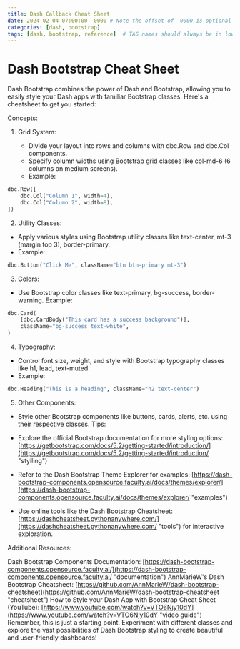 ```yaml
---
title: Dash Callback Cheat Sheet
date: 2024-02-04 07:00:00 -0000 # Note the offset of -0000 is optional
categories: [dash, bootstrap]
tags: [dash, bootstrap, reference]  # TAG names should always be in lowercase
---
```


# Dash Bootstrap Cheat Sheet

Dash Bootstrap combines the power of Dash and Bootstrap, allowing you to easily style your Dash apps with familiar Bootstrap classes. Here's a cheatsheet to get you started:

Concepts:

1. Grid System:

   * Divide your layout into rows and columns with dbc.Row and dbc.Col components.
   * Specify column widths using Bootstrap grid classes like col-md-6 (6 columns on medium screens).
   * Example:
```python
dbc.Row([
    dbc.Col("Column 1", width=4),
    dbc.Col("Column 2", width=8),
])
```

2. Utility Classes:

* Apply various styles using Bootstrap utility classes like text-center, mt-3 (margin top 3), border-primary.
* Example:
```python
dbc.Button("Click Me", className="btn btn-primary mt-3")
```

3. Colors:

* Use Bootstrap color classes like text-primary, bg-success, border-warning.
Example:
```python
dbc.Card(
    [dbc.CardBody("This card has a success background")],
    className="bg-success text-white",
)
```

4. Typography:

* Control font size, weight, and style with Bootstrap typography classes like h1, lead, text-muted.
* Example:
```python
dbc.Heading("This is a heading", className="h2 text-center")
```
5. Other Components:

* Style other Bootstrap components like buttons, cards, alerts, etc. using their respective classes.
Tips:

* Explore the official Bootstrap documentation for more styling options: [https://getbootstrap.com/docs/5.2/getting-started/introduction/](https://getbootstrap.com/docs/5.2/getting-started/introduction/ "styiling")
* Refer to the Dash Bootstrap Theme Explorer for examples: [https://dash-bootstrap-components.opensource.faculty.ai/docs/themes/explorer/](https://dash-bootstrap-components.opensource.faculty.ai/docs/themes/explorer/ "examples")
* Use online tools like the Dash Bootstrap Cheatsheet: [https://dashcheatsheet.pythonanywhere.com/](https://dashcheatsheet.pythonanywhere.com/ "tools") for interactive exploration.

Additional Resources:

Dash Bootstrap Components Documentation: [https://dash-bootstrap-components.opensource.faculty.ai/](https://dash-bootstrap-components.opensource.faculty.ai/ "documentation")
AnnMarieW's Dash Bootstrap Cheatsheet: [https://github.com/AnnMarieW/dash-bootstrap-cheatsheet](https://github.com/AnnMarieW/dash-bootstrap-cheatsheet "cheatsheet")
How to Style your Dash App with Bootstrap Cheat Sheet (YouTube): [https://www.youtube.com/watch?v=VTO6Njy10dY](https://www.youtube.com/watch?v=VTO6Njy10dY "video guide")
Remember, this is just a starting point. Experiment with different classes and explore the vast possibilities of Dash Bootstrap styling to create beautiful and user-friendly dashboards!
